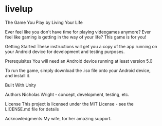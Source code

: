 # livelup
The Game You Play by Living Your Life

Ever feel like you don't have time for playing videogames anymore? Ever feel like gaming is getting in the way of your life? This game is for you!

Getting Started
These instructions will get you a copy of the app running on your Android device for development and testing purposes.

Prerequisites
You will need an Android device running at least version 5.0

To run the game, simply download the .iso file onto your Android device, and install it.

Built With
Unity

Authors
Nicholas Wright - concept, development, testing, etc.

License
This project is licensed under the MIT License - see the LICENSE.md file for details

Acknowledgments
My wife, for her amazing support.
